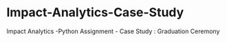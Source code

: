 # Impact-Analytics-Case-Study
Impact Analytics -Python Assignment - Case Study : Graduation Ceremony
